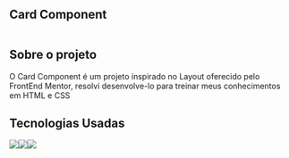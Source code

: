## Card Component

<img src="" alt="">

<h2>Sobre o projeto</h2>

<p>O Card Component é um projeto inspirado no Layout oferecido pelo FrontEnd Mentor, resolvi desenvolve-lo para treinar meus conhecimentos em HTML e CSS</p>

<h2>Tecnologias Usadas</h2>

<img src="https://img.shields.io/badge/HTML-239120?style=for-the-badge&logo=html5&logoColor=white"><img src="https://img.shields.io/badge/CSS3-1572B6?style=for-the-badge&logo=css3&logoColor=white"><img src="https://img.shields.io/badge/GIT-E44C30?style=for-the-badge&logo=git&logoColor=white">
